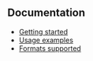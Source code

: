 ## Documentation

* [Getting started](getting-started.md)
* [Usage examples](usage-examples.md)
* [Formats supported](formats-supported.md)
